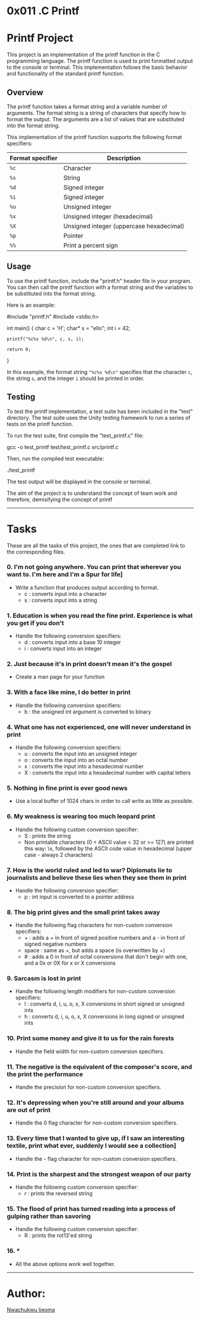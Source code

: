 # 0x011 .C Printf

# Printf Project

This project is an implementation of the printf function in the C programming language. The printf function is used to print formatted output to the console or terminal. This implementation follows the basic behavior and functionality of the standard printf function.

## Overview

The printf function takes a format string and a variable number of arguments. The format string is a string of characters that specify how to format the output. The arguments are a list of values that are substituted into the format string.

This implementation of the printf function supports the following format specifiers:

| Format specifier | Description                                                      |
| ---------------- | ---------------------------------------------------------------- |
| `%c`             | Character                                                        |
| `%s`             | String                                                           |
| `%d`             | Signed integer                                                   |
| `%i`             | Signed integer                                                   |
| `%u`             | Unsigned integer                                                 |
| `%x`             | Unsigned integer (hexadecimal)                                   |
| `%X`             | Unsigned integer (uppercase hexadecimal)                         |
| `%p`             | Pointer                                                          |
| `%%`             | Print a percent sign                                             |

## Usage

To use the printf function, include the "printf.h" header file in your program. You can then call the printf function with a format string and the variables to be substituted into the format string.

Here is an example:


#include "printf.h"
#include <stdio.h>

int main() {
    char c = 'H';
    char* s = "ello";
    int i = 42;

    printf("%c%s %d\n", c, s, i);

    return 0;
}


In this example, the format string `"%c%s %d\n"` specifies that the character `c`, the string `s`, and the integer `i` should be printed in order.

## Testing

To test the printf implementation, a test suite has been included in the "test" directory. The test suite uses the Unity testing framework to run a series of tests on the printf function.

To run the test suite, first compile the "test_printf.c" file:


gcc -o test_printf test/test_printf.c src/printf.c


Then, run the compiled test executable:


./test_printf


The test output will be displayed in the console or terminal.


The aim of the project is to understand the concept of team work and therefore, demisifying the concept of printf

---
# Tasks

These are all the tasks of this project, the ones that are completed link to the corresponding files.

### 0. I'm not going anywhere. You can print that wherever you want to. I'm here and I'm a Spur for life]
* Write a function that produces output according to format.
  - c : converts input into a character
  - s : converts input into a string

### 1. Education is when you read the fine print. Experience is what you get if you don't
* Handle the following conversion specifiers:
  - d : converts input into a base 10 integer
  - i : converts input into an integer

### 2. Just because it's in print doesn't mean it's the gospel
* Create a man page for your function

### 3. With a face like mine, I do better in print
* Handle the following conversion specifiers:
  - b : the unsigned int argument is converted to binary

### 4. What one has not experienced, one will never understand in print
* Handle the following conversion specifiers:
  - u : converts the input into an unsigned integer
  - o : converts the input into an octal number
  - x : converts the input into a hexadecimal number
  - X : converts the input into a hexadecimal number with capital letters

### 5. Nothing in fine print is ever good news
* Use a local buffer of 1024 chars in order to call write as little as possible.

### 6. My weakness is wearing too much leopard print
* Handle the following custom conversion specifier:
  - S : prints the string
  - Non printable characters (0 < ASCII value < 32 or >= 127) are printed this way: \x, followed by the ASCII code value in hexadecimal (upper case - always 2 characters)

### 7. How is the world ruled and led to war? Diplomats lie to journalists and believe these lies when they see them in print
* Handle the following conversion specifier:
  - p : int input is converted to a pointer address

### 8. The big print gives and the small print takes away
* Handle the following flag characters for non-custom conversion specifiers:
  - \+ : adds a \+ in front of signed positive numbers and a \- in front of signed negative numbers
  - space : same as \+, but adds a space (is overwritten by \+)
  - \# : adds a 0 in front of octal conversions that don't begin with one, and a 0x or 0X for x or X conversions

### 9. Sarcasm is lost in print
* Handle the following length modifiers for non-custom conversion specifiers:
  - l : converts d, i, u, o, x, X conversions in short signed or unsigned ints
  - h : converts d, i, u, o, x, X conversions in long signed or unsigned ints

### 10. Print some money and give it to us for the rain forests
* Handle the field width for non-custom conversion specifiers.

### 11. The negative is the equivalent of the composer's score, and the print the performance
* Handle the precision for non-custom conversion specifiers.

### 12. It's depressing when you're still around and your albums are out of print
* Handle the 0 flag character for non-custom conversion specifiers.

### 13. Every time that I wanted to give up, if I saw an interesting textile, print what ever, suddenly I would see a collection]
* Handle the - flag character for non-custom conversion specifiers.

### 14. Print is the sharpest and the strongest weapon of our party
* Handle the following custom conversion specifier:
  - r : prints the reversed string

### 15. The flood of print has turned reading into a process of gulping rather than savoring
* Handle the following custom conversion specifier:
  - R : prints the rot13'ed string

### 16. * 
* All the above options work well together.

---
# Author: 
[Nwachukwu Ijeoma](https://github.com/Ij-dev)
